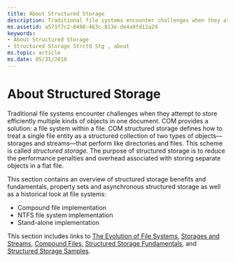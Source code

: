 ```yaml
---
title: About Structured Storage
description: Traditional file systems encounter challenges when they attempt to store efficiently multiple kinds of objects in one document.
ms.assetid: a571f7c2-0490-463c-813e-de4a9fd12a2d
keywords:
- About Structured Storage
- Structured Storage Strctd Stg , about
ms.topic: article
ms.date: 05/31/2018
---
```


# About Structured Storage

Traditional file systems encounter challenges when they attempt to store efficiently multiple kinds of objects in one document. COM provides a solution: a file system within a file. COM structured storage defines how to treat a single file entity as a structured collection of two types of objects—storages and streams—that perform like directories and files. This scheme is called *structured storage*. The purpose of structured storage is to reduce the performance penalties and overhead associated with storing separate objects in a flat file.

This section contains an overview of structured storage benefits and fundamentals, property sets and asynchronous structured storage as well as a historical look at file systems:

-   Compound file implementation
-   NTFS file system implementation
-   Stand-alone implementation

This section includes links to [The Evolution of File Systems](the-evolution-of-file-systems.md), [Storages and Streams](storages-and-streams.md), [Compound Files](compound-files.md), [Structured Storage Fundamentals](structured-storage-fundamentals.md), and [Structured Storage Samples](using-structured-storage.md).

 

 




